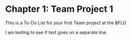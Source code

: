 # Chapter 1:  Team Project 1
This is a To-Do List for your first Team project at the BFLO</school>

I am testing to see if text goes on a separate line. 
